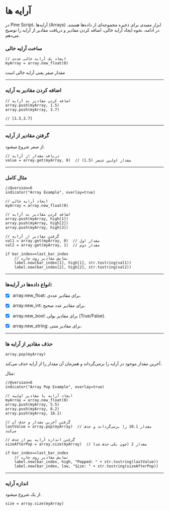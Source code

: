 # آرایه ها

در Pine Script، آرایه‌ها (Arrays) ابزار مفیدی برای ذخیره مجموعه‌ای از داده‌ها هستند. در ادامه، نحوه ایجاد آرایه خالی، اضافه کردن مقادیر و دریافت مقادیر از آرایه را توضیح می‌دهم.

### ساخت آرایه خالی


```pine
// ایجاد یک آرایه خالی عددی
myArray = array.new_float(0)

```

مقدار صفر یعنی آرایه خالی است

---

### اضافه کردن مقادیر به آرایه

```pine
// اضافه کردن مقادیر به آرایه
array.push(myArray, 1.5)
array.push(myArray, 3.7)

// [1.5,3.7]
```

---

### گرفتن مقادیر از آرایه

از صفر شروع میشود.

```pine
// دریافت مقدار از آرایه
value = array.get(myArray, 0)  // مقدار اولین عنصر (1.5)

```

---

### مثال کامل

```pine
//@version=6
indicator("Array Example", overlay=true)

// ایجاد آرایه خالی
myArray = array.new_float(0)

// اضافه کردن مقادیر به آرایه
array.push(myArray, high[1])
array.push(myArray, high[2])
array.push(myArray, high[3])

// گرفتن مقادیر از آرایه
val1 = array.get(myArray, 0)  // مقدار اول
val2 = array.get(myArray, 1)  // مقدار دوم

if bar_index==last_bar_index
    // نمایش مقادیر روی چارت
    label.new(bar_index[1], high[1], str.tostring(val1))
    label.new(bar_index[2], high[2], str.tostring(val2))

```

---

### انواع داده‌ها در آرایه‌ها:
- [x] array.new_float: برای مقادیر عددی.
- [x] array.new_int: برای مقادیر عدد صحیح.
- [x] array.new_bool: برای مقادیر بولی (True/False).
- [x] array.new_string: برای مقادیر متنی.


---

### حذف مقادیر از آرایه ها

```pine
array.pop(myArray)

```

 آخرین مقدار موجود در آرایه را برمی‌گرداند و همزمان آن مقدار را از آرایه حذف می‌کند.


مثال:

```pine
//@version=6
indicator("Array Pop Example", overlay=true)

// ایجاد آرایه با مقادیر اولیه
myArray = array.new_float(0)
array.push(myArray, 5.5)
array.push(myArray, 8.2)
array.push(myArray, 10.1)

// گرفتن آخرین مقدار و حذف آن
lastValue = array.pop(myArray)  // مقدار 10.1 را برمی‌گرداند و حذف می‌کند

// گرفتن اندازه آرایه پس از حذف
sizeAfterPop = array.size(myArray)  // مقدار 2 (چون یکی حذف شد)

if bar_index==last_bar_index
    // نمایش مقادیر روی چارت
    label.new(bar_index, high, "Popped: " + str.tostring(lastValue))
    label.new(bar_index, low, "Size: " + str.tostring(sizeAfterPop))

```

---

### اندازه آرایه

از یک شروع میشود.

```pine
size = array.size(myArray)

```